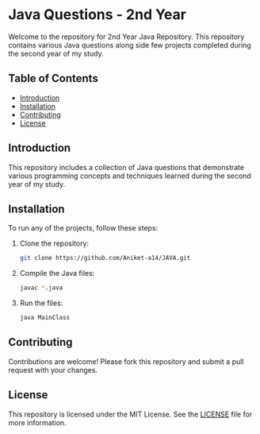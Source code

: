 # Java Questions - 2nd Year

Welcome to the repository for 2nd Year Java Repository. This repository contains various Java questions along side few projects completed during the second year of my study.

## Table of Contents

- [Introduction](#introduction)
- [Installation](#installation)
- [Contributing](#contributing)
- [License](#license)

## Introduction

This repository includes a collection of Java questions that demonstrate various programming concepts and techniques learned during the second year of my study.

## Installation

To run any of the projects, follow these steps:

1. Clone the repository:
    ```sh
    git clone https://github.com/Aniket-a14/JAVA.git
    ```
2. Compile the Java files:
    ```sh
    javac *.java
    ```
3. Run the files:
    ```sh
    java MainClass
    ```

## Contributing

Contributions are welcome! Please fork this repository and submit a pull request with your changes.

## License

This repository is licensed under the MIT License. See the [LICENSE](LICENSE) file for more information.